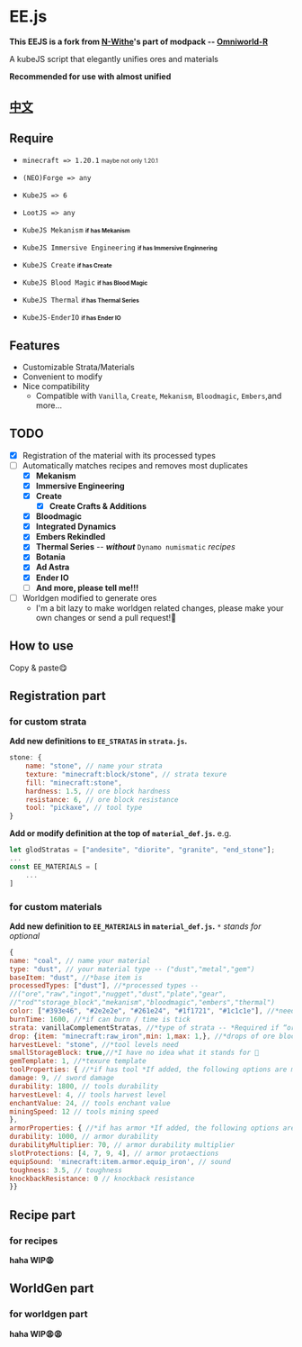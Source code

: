 # EE.js 

**This EEJS is a fork from [N-Withe](https://github.com/N-Wither)'s part of modpack -- [Omniworld-R](https://github.com/N-Wither/Omniworld-R)** 

A kubeJS script that elegantly unifies ores and materials 

**Recommended for use with almost unified** 

## [**中文**](https://github.com/sdjge/EE.js/blob/main/README%20zh_cn.md)

## Require 

- `minecraft => 1.20.1` <font size="1"> maybe not only 1.20.1 </font> 

- `(NEO)Forge => any` 

- `KubeJS => 6` 

- `LootJS => any` 

- `KubeJS Mekanism` <font size="1">**if has Mekanism** </font> 
  
- `KubeJS Immersive Engineering` <font size="1">**if has Immersive Enginnering** </font> 
  
- `KubeJS Create` <font size="1">**if has Create** </font> 
  
- `KubeJS Blood Magic` <font size="1">**if has Blood Magic** </font> 
  
- `KubeJS Thermal` <font size="1">**if has Thermal Series** </font> 

- `KubeJS-EnderIO` <font size="1">**if has Ender IO** </font> 

## Features 
- Customizable Strata/Materials 
- Convenient to modify 
- Nice compatibility  
  - Compatible with `Vanilla`, `Create`, `Mekanism`, `Bloodmagic`, `Embers`,and more... 

## TODO 
- [x] Registration of the material with its processed types 
- [ ] Automatically matches recipes and removes most duplicates 
  - [x] **Mekanism** 
  - [x] **Immersive Engineering** 
  - [x] **Create** 
    - [x] **Create Crafts & Additions** 
  - [x] **Bloodmagic** 
  - [x] **Integrated Dynamics** 
  - [x] **Embers Rekindled** 
  - [x] **Thermal Series** -- ***without*** `Dynamo numismatic` *recipes* 
  - [x] **Botania**
  - [x] **Ad Astra**
  - [x] **Ender IO**
  - [ ] **And more, please tell me!!!** 
- [ ] Worldgen modified to generate ores 
  - I'm a bit lazy to make worldgen related changes, please make your own changes or send a pull request!🥺 

## How to use 

Copy & paste😋 

## Registration part 
### for custom strata 

**Add new definitions to `EE_STRATAS` in `strata.js`.**  
```js
stone: {
	name: "stone", // name your strata
	texture: "minecraft:block/stone", // strata texure
	fill: "minecraft:stone",
	hardness: 1.5, // ore block hardness
	resistance: 6, // ore block resistance
	tool: "pickaxe", // tool type
}
``` 
**Add or modify definition at the top of `material_def.js`.** 
e.g.
```js
let glodStratas = ["andesite", "diorite", "granite", "end_stone"];
...
const EE_MATERIALS = [
    ...
] 
``` 
### for custom materials 
**Add new definition to `EE_MATERIALS` in `material_def.js`.** 
`*` *stands for optional* 
```js 
{ 
name: "coal", // name your material
type: "dust", // your material type -- ("dust","metal","gem")
baseItem: "dust", //*base item is
processedTypes: ["dust"], //*processed types -- 
//("ore","raw","ingot","nugget","dust","plate","gear", 
//"rod""storage_block","mekanism","bloodmagic","embers","thermal") 
color: ["#393e46", "#2e2e2e", "#261e24", "#1f1721", "#1c1c1e"], //*need 5 colors
burnTime: 1600, //*if can burn / time is tick
strata: vanillaComplementStratas, //*type of strata -- *Required if “ore” is present in the processing type*
drop: {item: "minecraft:raw_iron",min: 1,max: 1,}, //*drops of ore block
harvestLevel: "stone", //*tool levels need
smallStorageBlock: true,//*I have no idea what it stands for 🥺
gemTemplate: 1, //*texure template
toolProperties: { //*if has tool *If added, the following options are mandatory*
damage: 9, // sword damage
durability: 1800, // tools durability
harvestLevel: 4, // tools harvest level
enchantValue: 24, // tools enchant value
miningSpeed: 12 // tools mining speed
},
armorProperties: { //*if has armor *If added, the following options are mandatory*
durability: 1000, // armor durability
durabilityMultiplier: 70, // armor durability multiplier
slotProtections: [4, 7, 9, 4], // armor protaections
equipSound: 'minecraft:item.armor.equip_iron', // sound
toughness: 3.5, // toughness
knockbackResistance: 0 // knockback resistance
}}
``` 
## Recipe part 
### for recipes 

**haha WIP😩** 

## WorldGen part 
### for worldgen part 

**haha WIP😩😩** 